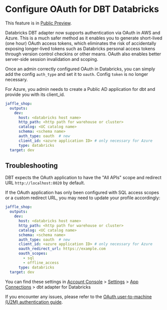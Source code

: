 # Configure OAuth for DBT Databricks

This feature is in [Public Preview](https://docs.databricks.com/release-notes/release-types.html).

Databricks DBT adapter now supports authentication via OAuth in AWS and Azure. This is a much safer method as it enables you to generate short-lived (one hour) OAuth access tokens, which eliminates the risk of accidentally exposing longer-lived tokens such as Databricks personal access tokens through version control checkins or other means. OAuth also enables better server-side session invalidation and scoping.

Once an admin correctly configured OAuth in Databricks, you can simply add the config `auth_type` and set it to `oauth`. Config `token` is no longer necessary. 

For Azure, you admin needs to create a Public AD application for dbt and provide you with its client_id.

``` YAML
jaffle_shop:
  outputs:
    dev:
      host: <databricks host name>
      http_path: <http path for warehouse or cluster>
      catalog: <UC catalog name>
      schema: <schema name>
      auth_type: oauth  # new
      client_id: <azure application ID> # only necessary for Azure
      type: databricks
  target: dev
```

## Troubleshooting

DBT expects the OAuth application to have the "All APIs" scope and redirect URL `http://localhost:8020` by default.

If the OAuth application has only been configured with SQL access scopes or a custom redirect URL, you may need to update your profile accordingly:

``` YAML
jaffle_shop:
  outputs:
    dev:
      host: <databricks host name>
      http_path: <http path for warehouse or cluster>
      catalog: <UC catalog name>
      schema: <schema name>
      auth_type: oauth  # new
      client_id: <azure application ID> # only necessary for Azure
      oauth_redirect_url: https://example.com
      oauth_scopes:
        - sql
        - offline_access
      type: databricks
  target: dev
```

You can find these settings in [Account Console](https://accounts.cloud.databricks.com) > [Settings](https://accounts.cloud.databricks.com/settings) > [App Connections](https://accounts.cloud.databricks.com/settings/app-integrations) > dbt adapter for Databricks



If you encounter any issues, please refer to the [OAuth user-to-machine (U2M) authentication guide](https://docs.databricks.com/en/dev-tools/auth/oauth-u2m.html).

